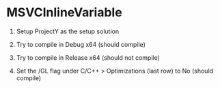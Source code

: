 # MSVCInlineVariable

1. Setup ProjectY as the setup solution

2. Try to compile in Debug x64 (should compile)

3. Try to compile in Release x64 (should not compile)

4. Set the /GL flag under C/C++ > Optimizations (last row) to No (should compile)
